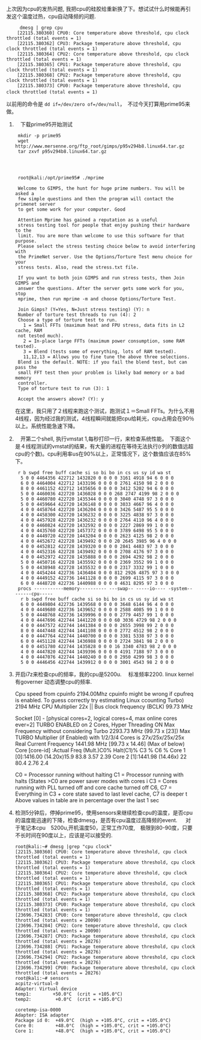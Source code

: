 上次因为cpu的发热问题,  我把cpu的硅胶给重新换了下。想试试什么时候能再引发这个温度过热，cpu自动降频的问题.  

         dmesg | grep cpu
        [22115.380360] CPU0: Core temperature above threshold, cpu clock throttled (total events = 1)
        [22115.380362] CPU3: Package temperature above threshold, cpu clock throttled (total events = 1)
        [22115.380364] CPU2: Core temperature above threshold, cpu clock throttled (total events = 1)
        [22115.380365] CPU1: Package temperature above threshold, cpu clock throttled (total events = 1)
        [22115.380368] CPU2: Package temperature above threshold, cpu clock throttled (total events = 1)
        [22115.380373] CPU0: Package temperature above threshold, cpu clock throttled (total events = 1)　　


以前用的命令是 `dd if=/dev/zero of=/dev/null`，　不过今天打算用prime95来做。　　


1. 　下载prime95开始测试　　

        mkdir -p prime95
        wget http://www.mersenne.org/ftp_root/gimps/p95v294b8.linux64.tar.gz
        tar zxvf p95v294b8.linux64.tar.gz  
    



        root@kali:/opt/prime95# ./mprime
    
        Welcome to GIMPS, the hunt for huge prime numbers. You will be asked a
        few simple questions and then the program will contact the primenet server
        to get some work for your computer. Good
    
        Attention Mprime has gained a reputation as a useful
        stress testing tool for people that enjoy pushing their hardware to the
        limit. You are more than welcome to use this software for that purpose.
        Please select the stress testing choice below to avoid interfering with
        the PrimeNet server. Use the Options/Torture Test menu choice for your
        stress tests. Also, read the stress.txt file.
    
        If you want to both join GIMPS and run stress tests, then Join GIMPS and
        answer the questions. After the server gets some work for you, stop
        mprime, then run mprime -m and choose Options/Torture Test.
    
        Join Gimps? (Y=Yes, N=Just stress testing) (Y): n
        Number of torture test threads to run (4): 2
        Choose a type of torture test to run.
          1 = Small FFTs (maximum heat and FPU stress, data fits in L2 cache, RAM
        not tested much).
          2 = In-place large FFTs (maximum power consumption, some RAM tested).
          3 = Blend (tests some of everything, lots of RAM tested).
          11,12,13 = Allows you to fine tune the above three selections.
        Blend is the default. NOTE: if you fail the blend test, but can pass the
        small FFT test then your problem is likely bad memory or a bad memory
        controller.
        Type of torture test to run (3): 1
    
        Accept the answers above? (Y): y
    


    在这里，我只用了２线程来跑这个测试，跑测试１＝Small FFTs。为什么不用4线程，因为经过我的测试，4线程瞬间就能把cpu给耗光，cpu占用会在90％以上。系统性能急速下降。



2. 　开第二个shell, 执行vmstat 1,每秒打印一行，来检查系统性能。　下面这个是４线程测试的vmstat的结果，有大量的进程在等待无法执行(r列的数值远超cpu的个数)。cpu利用率us在90%以上，正常情况下，这个数值应该在85%下。


        
    
        r b swpd free buff cache si so bi bo in cs us sy id wa st
         5 0 0 4464356 422712 1432820 0 0 0 0 3161 4918 94 6 0 0 0
         6 0 0 4464004 422712 1433196 0 0 0 0 2761 4150 98 2 0 0 0
         8 0 0 4461152 422712 1435656 0 0 0 0 3412 5202 94 6 0 0 0
         5 0 0 4460036 422720 1436028 0 0 0 268 2747 4199 98 2 0 0 0
         5 0 0 4460780 422720 1435344 0 0 0 0 3040 4748 97 3 0 0 0
         5 0 0 4459664 422720 1436148 0 0 0 0 3033 4667 96 4 0 0 0
         4 0 0 4458764 422720 1436204 0 0 0 0 3426 5487 95 5 0 0 0
         4 0 0 4458300 422720 1436232 0 0 0 0 3225 4838 97 3 0 0 0
         4 0 0 4457928 422720 1436232 0 0 0 0 2764 4110 96 4 0 0 0
         4 0 0 4460824 422720 1432592 0 0 0 0 2227 2869 99 1 0 0 0
         4 0 0 4435760 422720 1457372 0 0 0 0 3789 6498 95 5 0 0 0
         4 0 0 4449720 422720 1443204 0 0 0 0 2623 4125 98 2 0 0 0
         4 0 0 4452672 422728 1439492 0 0 0 20 2645 3985 96 4 0 0 0
         4 0 0 4452812 422728 1439320 0 0 0 0 2841 4483 97 3 0 0 0
         4 0 0 4452316 422728 1439492 0 0 0 0 2708 4176 97 3 0 0 0
         4 0 0 4452972 422728 1435888 0 0 0 0 2694 4292 98 2 0 0 0
         5 0 0 4450716 422728 1435592 0 0 0 0 2369 3552 99 1 0 0 0
         5 0 0 4438948 422728 1435532 0 0 0 0 2317 3332 99 1 0 0 0
         4 0 0 4454244 422736 1436484 0 0 0 812 2926 4875 97 3 0 0 0
         4 0 0 4449152 422736 1441128 0 0 0 0 2699 4115 97 3 0 0 0
         6 0 0 4448720 422736 1440988 0 0 0 0 4631 8295 97 3 0 0 0
        procs -----------memory---------- ---swap-- -----io---- -system-- ------cpu-----
         r b swpd free buff cache si so bi bo in cs us sy id wa st
         6 0 0 4449804 422736 1439568 0 0 0 0 3648 6144 96 4 0 0 0
         4 0 0 4449680 422736 1439652 0 0 0 0 2588 4085 99 1 0 0 0
         5 0 0 4448768 422736 1439996 0 0 0 0 2779 4457 99 1 0 0 0
         4 0 0 4447696 422744 1441220 0 0 0 60 3036 4729 98 2 0 0 0
         4 0 0 4447572 422744 1441384 0 0 0 0 2655 3998 99 2 0 0 0
         8 0 0 4447448 422744 1441108 0 0 0 0 2772 4512 98 2 0 0 0
         4 0 0 4447764 422744 1440700 0 0 0 0 3381 5338 97 3 0 0 0
         6 0 0 4451128 422744 1436988 0 0 0 0 2724 3841 98 2 0 0 0
         4 0 0 4451780 422744 1435828 0 0 0 16 3340 4783 98 2 0 0 0
         4 0 0 4447820 422744 1439396 0 0 0 0 4191 7188 97 3 0 0 0
         4 0 0 4447076 422744 1440240 0 0 0 0 2950 4299 98 3 0 0 0
         5 0 0 4446456 422744 1439912 0 0 0 0 3001 4543 98 2 0 0 0
    


3.   开启i7z来检查cpu的频率，我的cpu是5200u. 　标准频率2200.
linux kernel有governer 动态调整cpu的频率.   　

        Cpu speed from cpuinfo 2194.00Mhz
        cpuinfo might be wrong if cpufreq is enabled. To guess correctly try estimating
        Linux ccounting Turbo) 2194 MHz
        CPU Multiplier 22x || Bus clock frequency (BCLK) 99.73 MHz
        
        Socket [0] - [physical cores=2, logical cores=4, max online cores ever=2]
          TURBO ENABLED on 2 Cores, Hyper Threading ON
          Max Frequency without considering Turbo 2293.73 MHz (99.73 x [23])
          Max TURBO Multiplier (if Enabled) with 1/2/3/4 Cores is  27x/25x/25x/25x
          Real Current Frequency 1441.98 MHz [99.73 x 14.46] (Max of below)
        Core [core-id]  :Actual Freq (Mult.)C0%   Halt(C1)%  C3 %   C6 %
        Core 1 [0]:1416.00 (14.20x)15.9    83.8    3.57    2.39
        Core 2 [1]:1441.98 (14.46x)  22    80.4    2.76     2.4
        
        C0 = Processor running without halting
        C1 = Processor running with halts (States >C0 are power saver modes with cores i
        C3 = Cores running with PLL turned off and core cache turned off
        C6, C7 = Everything in C3 + core state saved to last level cache, C7 is deeper t
        Above values in table are in percentage over the last 1 sec


4.  检测5分钟后，停掉prime95，使用sensors来继续检查cpu的温度，是否cpu的温度能迅速的下降，检查dmesg，是否有cpu温度过高降频的event.  　
对于笔记本cpu　5200u,开机温度50，正常工作70度,　极限到80-90度，只要不长时间在90度以上，应该是可以接受的. 


        root@kali:~# dmesg |grep "cpu clock"
        [22115.380360] CPU0: Core temperature above threshold, cpu clock throttled (total events = 1)
        [22115.380362] CPU3: Package temperature above threshold, cpu clock throttled (total events = 1)
        [22115.380364] CPU2: Core temperature above threshold, cpu clock throttled (total events = 1)
        [22115.380365] CPU1: Package temperature above threshold, cpu clock throttled (total events = 1)
        [22115.380368] CPU2: Package temperature above threshold, cpu clock throttled (total events = 1)
        [22115.380373] CPU0: Package temperature above threshold, cpu clock throttled (total events = 1)
        [23696.734283] CPU0: Core temperature above threshold, cpu clock throttled (total events = 20090)
        [23696.734284] CPU2: Core temperature above threshold, cpu clock throttled (total events = 20090)
        [23696.734287] CPU3: Package temperature above threshold, cpu clock throttled (total events = 20276)
        [23696.734288] CPU1: Package temperature above threshold, cpu clock throttled (total events = 20276)
        [23696.734294] CPU2: Package temperature above threshold, cpu clock throttled (total events = 20276)
        [23696.734299] CPU0: Package temperature above threshold, cpu clock throttled (total events = 20276)
        root@kali:~# sensors
        acpitz-virtual-0
        Adapter: Virtual device
        temp1:        +50.0°C  (crit = +105.0°C)
        temp2:         +0.0°C  (crit = +105.0°C)
        
        coretemp-isa-0000
        Adapter: ISA adapter
        Package id 0:  +49.0°C  (high = +105.0°C, crit = +105.0°C)
        Core 0:        +48.0°C  (high = +105.0°C, crit = +105.0°C)
        Core 1:        +48.0°C  (high = +105.0°C, crit = +105.0°C)
        
        